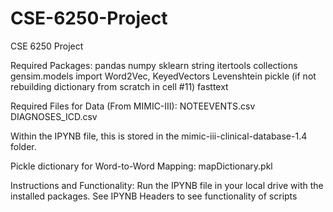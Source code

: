 # CSE-6250-Project
CSE 6250 Project

Required Packages:
pandas
numpy
sklearn
string
itertools
collections
gensim.models import Word2Vec, KeyedVectors
Levenshtein
pickle (if not rebuilding dictionary from scratch in cell #11)
fasttext

Required Files for Data (From MIMIC-III): 
NOTEEVENTS.csv
DIAGNOSES_ICD.csv

Within the IPYNB file, this is stored in the mimic-iii-clinical-database-1.4 folder.

Pickle dictionary for Word-to-Word Mapping:
mapDictionary.pkl

Instructions and Functionality:
Run the IPYNB file in your local drive with the installed packages. See IPYNB Headers to see functionality of scripts

